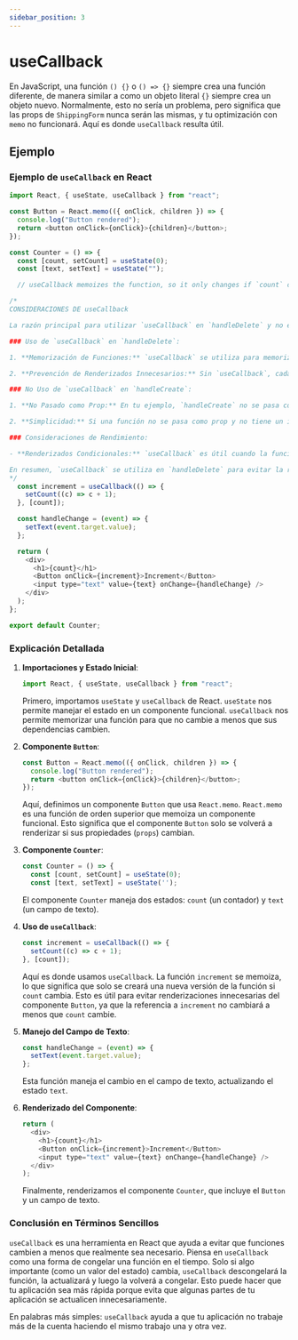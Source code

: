 ```yaml
---
sidebar_position: 3
---
```


# useCallback

En JavaScript, una función `() {}` o `() => {}` siempre crea una función diferente, de manera similar a como un objeto literal `{}` siempre crea un objeto nuevo. Normalmente, esto no sería un problema, pero significa que las props de `ShippingForm` nunca serán las mismas, y tu optimización con `memo` no funcionará. Aquí es donde `useCallback` resulta útil.

## Ejemplo

### Ejemplo de `useCallback` en React

```javascript
import React, { useState, useCallback } from "react";

const Button = React.memo(({ onClick, children }) => {
  console.log("Button rendered");
  return <button onClick={onClick}>{children}</button>;
});

const Counter = () => {
  const [count, setCount] = useState(0);
  const [text, setText] = useState("");

  // useCallback memoizes the function, so it only changes if `count` changes

/*
CONSIDERACIONES DE useCallback

La razón principal para utilizar `useCallback` en `handleDelete` y no en `handleCreate` en tu ejemplo se relaciona con la optimización del rendimiento y la forma en que se pasan las funciones como props a los componentes hijos.

### Uso de `useCallback` en `handleDelete`:

1. **Memorización de Funciones:** `useCallback` se utiliza para memorizar la función `handleDelete` y evitar que se cree una nueva instancia de la función en cada renderizado. Esto es especialmente importante cuando `handleDelete` se pasa como prop a componentes hijos como `List` o `Task`.

2. **Prevención de Renderizados Innecesarios:** Sin `useCallback`, cada vez que `App` se renderiza, se crea una nueva referencia de `handleDelete`, lo cual puede causar que los componentes hijos que utilizan `handleDelete` se vuelvan a renderizar innecesariamente. Usando `useCallback`, la referencia de `handleDelete` se mantiene constante siempre que sus dependencias (`todoList`) no cambien.

### No Uso de `useCallback` en `handleCreate`:

1. **No Pasado como Prop:** En tu ejemplo, `handleCreate` no se pasa como prop a ningún componente hijo. Se utiliza directamente dentro del componente `App`. Por lo tanto, no hay riesgo de causar renderizados innecesarios en componentes hijos debido a la recreación de la función.

2. **Simplicidad:** Si una función no se pasa como prop y no tiene un impacto significativo en el rendimiento, es más simple no envolverla en `useCallback`. Esto evita una complejidad innecesaria en el código.

### Consideraciones de Rendimiento:

- **Renderizados Condicionales:** `useCallback` es útil cuando la función se pasa como prop a componentes memoizados (usando `memo`). Esto ayuda a prevenir que esos componentes se rendericen innecesariamente cuando la función se vuelve a crear en cada renderizado del componente padre.

En resumen, `useCallback` se utiliza en `handleDelete` para evitar la recreación de la función y prevenir renderizados innecesarios en componentes hijos. No es necesario usar `useCallback` en `handleCreate` porque no se pasa como prop a ningún componente hijo, manteniendo el código más simple y limpio.
*/
  const increment = useCallback(() => {
    setCount((c) => c + 1);
  }, [count]);

  const handleChange = (event) => {
    setText(event.target.value);
  };

  return (
    <div>
      <h1>{count}</h1>
      <Button onClick={increment}>Increment</Button>
      <input type="text" value={text} onChange={handleChange} />
    </div>
  );
};

export default Counter;
```

### Explicación Detallada

1. **Importaciones y Estado Inicial**:

   ```javascript
   import React, { useState, useCallback } from "react";
   ```

   Primero, importamos `useState` y `useCallback` de React. `useState` nos permite manejar el estado en un componente funcional. `useCallback` nos permite memorizar una función para que no cambie a menos que sus dependencias cambien.

2. **Componente `Button`**:

   ```javascript
   const Button = React.memo(({ onClick, children }) => {
     console.log("Button rendered");
     return <button onClick={onClick}>{children}</button>;
   });
   ```

   Aquí, definimos un componente `Button` que usa `React.memo`. `React.memo` es una función de orden superior que memoiza un componente funcional. Esto significa que el componente `Button` solo se volverá a renderizar si sus propiedades (`props`) cambian.

3. **Componente `Counter`**:

   ```javascript
   const Counter = () => {
     const [count, setCount] = useState(0);
     const [text, setText] = useState('');
   ```

   El componente `Counter` maneja dos estados: `count` (un contador) y `text` (un campo de texto).

4. **Uso de `useCallback`**:

   ```javascript
   const increment = useCallback(() => {
     setCount((c) => c + 1);
   }, [count]);
   ```

   Aquí es donde usamos `useCallback`. La función `increment` se memoiza, lo que significa que solo se creará una nueva versión de la función si `count` cambia. Esto es útil para evitar renderizaciones innecesarias del componente `Button`, ya que la referencia a `increment` no cambiará a menos que `count` cambie.

5. **Manejo del Campo de Texto**:

   ```javascript
   const handleChange = (event) => {
     setText(event.target.value);
   };
   ```

   Esta función maneja el cambio en el campo de texto, actualizando el estado `text`.

6. **Renderizado del Componente**:

   ```javascript
   return (
     <div>
       <h1>{count}</h1>
       <Button onClick={increment}>Increment</Button>
       <input type="text" value={text} onChange={handleChange} />
     </div>
   );
   ```

   Finalmente, renderizamos el componente `Counter`, que incluye el `Button` y un campo de texto.

### Conclusión en Términos Sencillos

`useCallback` es una herramienta en React que ayuda a evitar que funciones cambien a menos que realmente sea necesario. Piensa en `useCallback` como una forma de congelar una función en el tiempo. Solo si algo importante (como un valor del estado) cambia, `useCallback` descongelará la función, la actualizará y luego la volverá a congelar. Esto puede hacer que tu aplicación sea más rápida porque evita que algunas partes de tu aplicación se actualicen innecesariamente.

En palabras más simples: `useCallback` ayuda a que tu aplicación no trabaje más de la cuenta haciendo el mismo trabajo una y otra vez.

